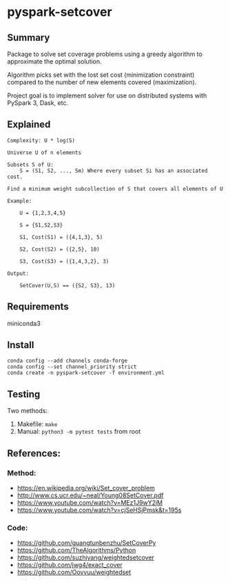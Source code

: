 pyspark-setcover
================

## Summary
Package to solve set coverage problems using a greedy algorithm to approximate the optimal solution.

Algorithm picks set with the lost set cost (minimization constraint) compared to the number of new elements covered (maximization).

Project goal is to implement solver for use on distributed systems with PySpark 3, Dask, etc.


## Explained
```
Complexity: U * log(S)

Universe U of n elements

Subsets S of U:
    S = (S1, S2, ..., Sm) Where every subset Si has an associated cost.

Find a minimum weight subcollection of S that covers all elements of U

Example:

    U = {1,2,3,4,5}
    
    S = {S1,S2,S3}

    S1, Cost(S1) = ({4,1,3}, 5)

    S2, Cost(S2) = ({2,5}, 10)

    S3, Cost(S3) = ({1,4,3,2}, 3)

Output:

    SetCover(U,S) == ({S2, S3}, 13)
```

## Requirements

miniconda3

## Install

```shell
conda config --add channels conda-forge 
conda config --set channel_priority strict 
conda create -n pyspark-setcover -f environment.yml
```

## Testing
 
Two methods:

1. Makefile: `make`
2. Manual: `python3 -m pytest tests` from root

## References:

### Method:
- https://en.wikipedia.org/wiki/Set_cover_problem
- http://www.cs.ucr.edu/~neal/Young08SetCover.pdf
- https://www.youtube.com/watch?v=MEz1J9wY2iM
- https://www.youtube.com/watch?v=cjSeHSjPmsk&t=195s

### Code:
- https://github.com/guangtunbenzhu/SetCoverPy
- https://github.com/TheAlgorithms/Python
- https://github.com/suzhiyang/weightedsetcover
- https://github.com/jwg4/exact_cover
- https://github.com/Oovvuu/weightedset
